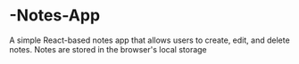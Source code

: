 # -Notes-App
A simple React-based notes app that allows users to create, edit, and delete notes. Notes are stored in the browser's local storage
